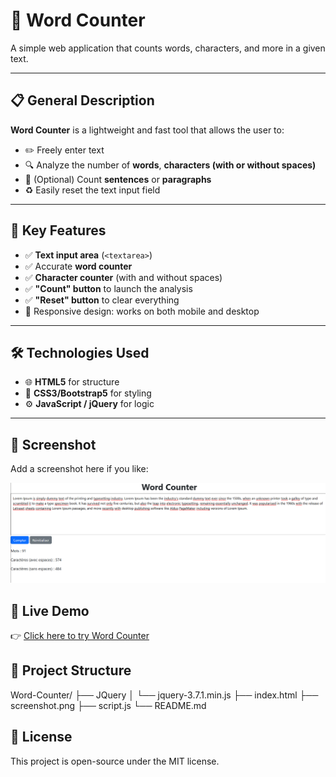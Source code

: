 # 📝 Word Counter

A simple web application that counts words, characters, and more in a given text.

---

## 📋 General Description

**Word Counter** is a lightweight and fast tool that allows the user to:
- ✏️ Freely enter text
- 🔍 Analyze the number of **words**, **characters (with or without spaces)**
- 🧮 (Optional) Count **sentences** or **paragraphs**
- ♻️ Easily reset the text input field

---

## 🚀 Key Features

- ✅ **Text input area** (`<textarea>`)
- ✅ Accurate **word counter**
- ✅ **Character counter** (with and without spaces)
- ✅ **"Count" button** to launch the analysis
- ✅ **"Reset" button** to clear everything
- 📱 Responsive design: works on both mobile and desktop

---

## 🛠️ Technologies Used

- 🌐 **HTML5** for structure
- 🎨 **CSS3/Bootstrap5** for styling
- ⚙️ **JavaScript / jQuery** for logic

---

## 📸 Screenshot

Add a screenshot here if you like:


![Preview of Word Counter](./screenshot.png)

## 🔗 Live Demo

👉 [Click here to try Word Counter](https://abdelwaheb-net.github.io/Word-Counter/)

## 📁 Project Structure

Word-Counter/
├── JQuery
│   └── jquery-3.7.1.min.js
├── index.html
├── screenshot.png
├── script.js
└── README.md

## 📄 License
This project is open-source under the MIT license.
